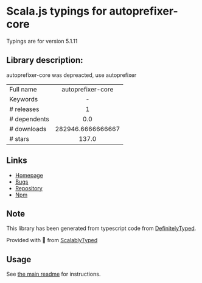 
# Scala.js typings for autoprefixer-core

Typings are for version 5.1.11

## Library description:
autoprefixer-core was depreacted, use autoprefixer

|                    |                 |
| ------------------ | :-------------: |
| Full name          | autoprefixer-core |
| Keywords           | - |
| # releases         | 1 |
| # dependents       | 0.0 |
| # downloads        | 282946.6666666667 |
| # stars            | 137.0 |

## Links
- [Homepage](https://github.com/ai/autoprefixer-core#readme)
- [Bugs](https://github.com/ai/autoprefixer-core/issues)
- [Repository](https://github.com/ai/autoprefixer-core)
- [Npm](https://www.npmjs.com/package/autoprefixer-core)
    


## Note
This library has been generated from typescript code from [DefinitelyTyped](https://definitelytyped.org).

Provided with :purple_heart: from [ScalablyTyped](https://github.com/oyvindberg/ScalablyTyped)

## Usage
See [the main readme](../../readme.md) for instructions.


